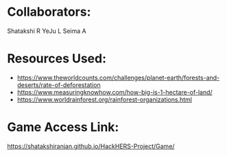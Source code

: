 # Collaborators: 
Shatakshi R
YeJu L
Seima A

# Resources Used: 
* https://www.theworldcounts.com/challenges/planet-earth/forests-and-deserts/rate-of-deforestation
* https://www.measuringknowhow.com/how-big-is-1-hectare-of-land/
* https://www.worldrainforest.org/rainforest-organizations.html


# Game Access Link:
https://shatakshiranjan.github.io/HackHERS-Project/Game/
